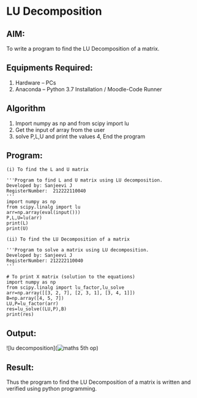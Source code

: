 # LU Decomposition 

## AIM:
To write a program to find the LU Decomposition of a matrix.

## Equipments Required:
1. Hardware – PCs
2. Anaconda – Python 3.7 Installation / Moodle-Code Runner

## Algorithm
1. Import numpy as np and from scipy import lu
2. Get the input of array from the user
3. solve P,L,U and print the values
4, End the program

## Program:
```
(i) To find the L and U matrix

'''Program to find L and U matrix using LU decomposition.
Developed by: Sanjeevi J
RegisterNumber:  212222110040
'''
import numpy as np
from scipy.linalg import lu
arr=np.array(eval(input()))
P,L,U=lu(arr)
print(L)
print(U)
```
```
(ii) To find the LU Decomposition of a matrix

'''Program to solve a matrix using LU decomposition.
Developed by: Sanjeevi J
RegisterNumber: 212222110040
'''

# To print X matrix (solution to the equations)
import numpy as np
from scipy.linalg import lu_factor,lu_solve
arr=np.array([[3, 2, 7], [2, 3, 1], [3, 4, 1]])
B=np.array([4, 5, 7])
LU,P=lu_factor(arr)
res=lu_solve((LU,P),B)
print(res)

```
## Output:
![lu decomposition](![maths 5th op](https://github.com/sanjeevi00/LU-Decomposition/assets/121484976/178b7f55-ef55-4926-9688-24cbbda15dce))


## Result:
Thus the program to find the LU Decomposition of a matrix is written and verified using python programming.

